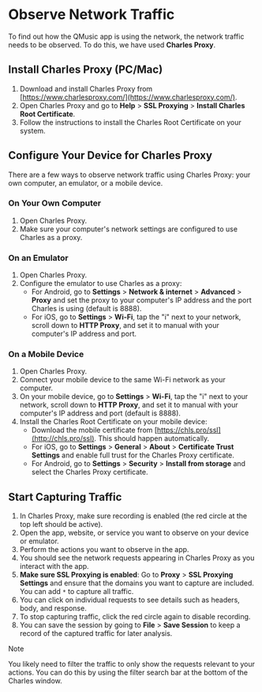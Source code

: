 # Observe Network Traffic
To find out how the QMusic app is using the network, the network traffic needs to be observed.
To do this, we have used **Charles Proxy**.

## Install Charles Proxy (PC/Mac)
1. Download and install Charles Proxy from [https://www.charlesproxy.com/](https://www.charlesproxy.com/).
2. Open Charles Proxy and go to **Help** > **SSL Proxying** > **Install Charles Root Certificate**.
3. Follow the instructions to install the Charles Root Certificate on your system.

## Configure Your Device for Charles Proxy
There are a few ways to observe network traffic using Charles Proxy: your own computer, an emulator, or a mobile device.

### On Your Own Computer
1. Open Charles Proxy.
2. Make sure your computer's network settings are configured to use Charles as a proxy.

### On an Emulator
1. Open Charles Proxy.
2. Configure the emulator to use Charles as a proxy:
   - For Android, go to **Settings** > **Network & internet** > **Advanced** > **Proxy** and set the proxy to your computer's IP address and the port Charles is using (default is 8888).
   - For iOS, go to **Settings** > **Wi-Fi**, tap the "i" next to your network, scroll down to **HTTP Proxy**, and set it to manual with your computer's IP address and port.

### On a Mobile Device
1. Open Charles Proxy.
2. Connect your mobile device to the same Wi-Fi network as your computer.
3. On your mobile device, go to **Settings** > **Wi-Fi**, tap the "i" next to your network, scroll down to **HTTP Proxy**, and set it to manual with your computer's IP address and port (default is 8888).
4. Install the Charles Root Certificate on your mobile device: 
   - Download the mobile certificate from [https://chls.pro/ssl](http://chls.pro/ssl). This should happen automatically.
   - For iOS, go to **Settings** > **General** > **About** > **Certificate Trust Settings** and enable full trust for the Charles Proxy certificate.
   - For Android, go to **Settings** > **Security** > **Install from storage** and select the Charles Proxy certificate.

## Start Capturing Traffic
1. In Charles Proxy, make sure recording is enabled (the red circle at the top left should be active).
2. Open the app, website, or service you want to observe on your device or emulator.
3. Perform the actions you want to observe in the app.
4. You should see the network requests appearing in Charles Proxy as you interact with the app.
5. **Make sure SSL Proxying is enabled**: Go to **Proxy** > **SSL Proxying Settings** and ensure that the domains you want to capture are included. You can add `*` to capture all traffic.
6. You can click on individual requests to see details such as headers, body, and response.
7. To stop capturing traffic, click the red circle again to disable recording.
8. You can save the session by going to **File** > **Save Session** to keep a record of the captured traffic for later analysis.

> [!NOTE]
> You likely need to filter the traffic to only show the requests relevant to your actions.
> You can do this by using the filter search bar at the bottom of the Charles window.